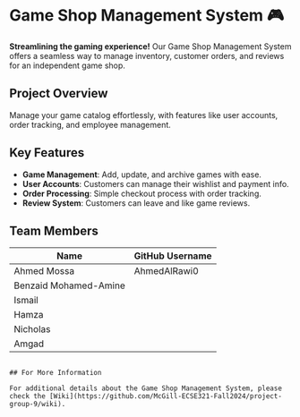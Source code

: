 # Game Shop Management System 🎮

**Streamlining the gaming experience!** Our Game Shop Management System offers a seamless way to manage inventory, customer orders, and reviews for an independent game shop.

## Project Overview

Manage your game catalog effortlessly, with features like user accounts, order tracking, and employee management.

## Key Features

- **Game Management**: Add, update, and archive games with ease.
- **User Accounts**: Customers can manage their wishlist and payment info.
- **Order Processing**: Simple checkout process with order tracking.
- **Review System**: Customers can leave and like game reviews.

## Team Members

| Name               | GitHub Username    |
|--------------------|--------------------|
| Ahmed Mossa        | AhmedAlRawi0       |
| Benzaid Mohamed-Amine |           |
| Ismail    |    |
| Hamza   |      |
| Nicholas                 |         |
| Amgad               |    |


   ```

## For More Information

For additional details about the Game Shop Management System, please check the [Wiki](https://github.com/McGill-ECSE321-Fall2024/project-group-9/wiki).
